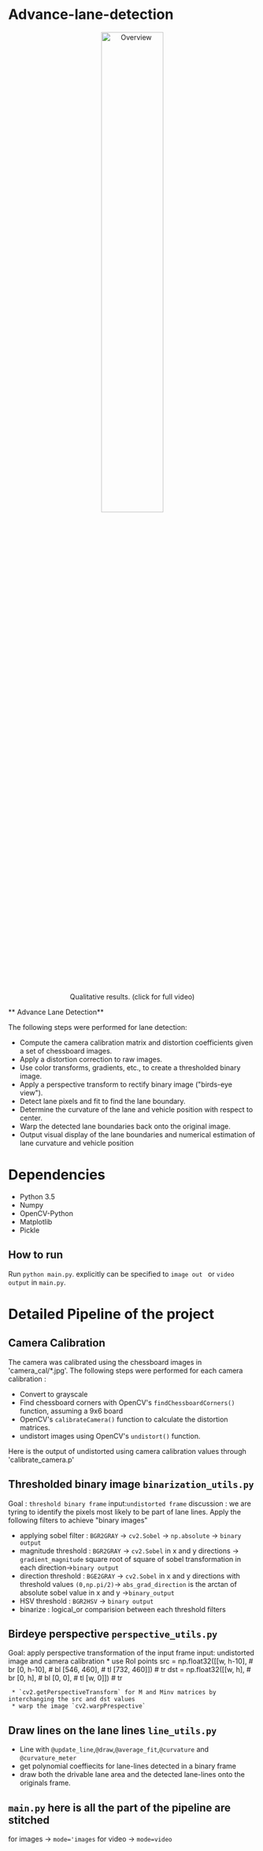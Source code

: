# Advance-lane-detection

<p align="center">
 <a href="https://www.youtube.com/watch?v=ymq9e9_GJ0E"><img src="./sample.gif" alt="Overview" width="50%" height="50%"></a>
 <br>Qualitative results. (click for full video)
</p>



** Advance Lane Detection**

The following steps were performed for lane detection:
* Compute the camera calibration matrix and distortion coefficients given a set of chessboard images.
* Apply a distortion correction to raw images.
* Use color transforms, gradients, etc., to create a thresholded binary image.
* Apply a perspective transform to rectify binary image ("birds-eye view").
* Detect lane pixels and fit to find the lane boundary.
* Determine the curvature of the lane and vehicle position with respect to center.
* Warp the detected lane boundaries back onto the original image.
* Output visual display of the lane boundaries and numerical estimation of lane curvature and vehicle position

# Dependencies
* Python 3.5
* Numpy
* OpenCV-Python
* Matplotlib
* Pickle

## How to run
Run `python main.py`. explicitly can be specified to `image out ` or `video output` in `main.py`.

# Detailed Pipeline of the project 

## Camera Calibration
The camera was calibrated using the chessboard images in 'camera_cal/*.jpg'. 
The following steps were performed for each camera calibration :
  * Convert to grayscale
  * Find chessboard corners with OpenCV's `findChessboardCorners()` function, assuming a 9x6 board
  * OpenCV's `calibrateCamera()` function to calculate the distortion matrices.
  * undistort images using OpenCV's `undistort()` function.
  
  Here is the output of undistorted using camera calibration values through 'calibrate_camera.p'
  ![]()
  
  ## Thresholded binary image `binarization_utils.py`
  Goal : `threshold binary frame`
  input:`undistorted frame`
  discussion : we are tyring to identify the pixels most likely to be part of lane lines.
  Apply the following filters to achieve "binary images" 
   * applying sobel filter : `BGR2GRAY` -> `cv2.Sobel` -> `np.absolute` -> `binary output`
   * magnitude threshold : `BGR2GRAY` -> `cv2.Sobel` in x and y directions -> `gradient_magnitude` square root of square of sobel transformation in each direction->`binary output`
   * direction threshold : `BGE2GRAY` -> `cv2.Sobel` in x and y directions  with threshold values `(0,np.pi/2)`-> `abs_grad_direction` is the arctan of absolute sobel value in x and y ->`binary_output`
   * HSV threshold : `BGR2HSV` -> `binary output`
   * binarize : logical_or comparision between each threshold filters
   
  ## Birdeye perspective `perspective_utils.py`
   Goal: apply perspective transformation of the input frame
   input: undistorted image and camera calibration
    * use RoI points src = np.float32([[w, h-10],    # br
                                      [0, h-10],    # bl
                                      [546, 460],   # tl
                                      [732, 460]])  # tr
                      dst = np.float32([[w, h],       # br
                                        [0, h],       # bl
                                        [0, 0],       # tl
                                        [w, 0]])      # tr
                                        
     * `cv2.getPerspectiveTransform` for M and Minv matrices by interchanging the src and dst values
     * warp the image `cv2.warpPrespective`
     
   ## Draw lines on the lane lines `line_utils.py`
   * Line with `@update_line`,`@draw`,`@average_fit`,`@curvature` and `@curvature_meter`
   * get polynomial coeffiecits for lane-lines detected in a binary frame
   * draw both the drivable lane area and the detected lane-lines onto the originals frame.
   
   ## `main.py` here is all the part of the pipeline are stitched
   for images -> `mode='images`
   for video -> `mode=video`
   
   
